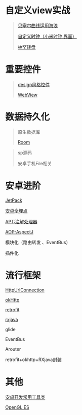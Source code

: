 
# 自定义view实战 

   >[贝塞尔曲线运用海浪](https://github.com/sunnnydaydev/CustmoViewPractise) 
   >
   >[自定义时钟（小米时钟 界面）](https://github.com/sunnnydaydev/CustmoViewPractise)
   >
   >[抽奖转盘](https://github.com/sunnnydaydev/Plate/tree/master)
   >

# 重要控件

> [design风格控件](https://github.com/sunnnydaydev/MaterialDesign)
>
> [WebView](https://github.com/sunnnydaydev/WebView)
>


# 数据持久化

> 原生数据库
>
>
> [Room](https://github.com/sunnnydaydev/JetPack/blob/master/md/7%E3%80%81Room.md)
>

> sp源码
>
> 安卓手机File相关



# 安卓进阶


   [JetPack](https://github.com/sunnnydaydev/JetPack)
   
   [安卓全埋点](https://github.com/sunnnydaydev/BuryingPoint/tree/master)
   
   [APT:注解处理器](https://github.com/sunnnydaydev/AnnotationProcessorTool)
 
  [AOP-AspectJ](https://github.com/sunnnydaydev/AppClick_AspectJ_AOP)
 
  模块化（路由转发 、EventBus）
  
  插件化 
  
  # 流行框架
  
  [HttpUrlConnection](https://github.com/sunnnydaydev/NoteHttpUrlConnection)
  
  [okHttp](https://github.com/sunnnydaydev/NoteOkHttp)
  
  [retrofit](https://github.com/sunnnydaydev/NoteRetrofit)
  
  [rxjava](https://github.com/sunnnydaydev/NoteRxJava)
  
glide

EventBus

Arouter
  
retrofit+okhttp+RXjava封装
  
  
  # 其他
  
 [安卓开发常用工具类](https://github.com/sunnnydaydev/UtilsTool)
 
 [OpenGL ES](https://github.com/sunnnydaydev/OpenGlES)
  

  
  
  
